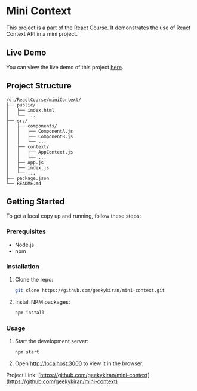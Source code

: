 # Mini Context

This project is a part of the React Course. It demonstrates the use of React Context API in a mini project.

## Live Demo

You can view the live demo of this project [here](https://geekykiran.github.io/mini-context/).

## Project Structure

```
/d:/ReactCourse/miniContext/
├── public/
│   ├── index.html
│   └── ...
├── src/
│   ├── components/
│   │   ├── ComponentA.js
│   │   ├── ComponentB.js
│   │   └── ...
│   ├── context/
│   │   ├── AppContext.js
│   │   └── ...
│   ├── App.js
│   ├── index.js
│   └── ...
├── package.json
└── README.md
```

## Getting Started

To get a local copy up and running, follow these steps:

### Prerequisites

- Node.js
- npm

### Installation

1. Clone the repo:
    ```sh
    git clone https://github.com/geekykiran/mini-context.git
    ```
2. Install NPM packages:
    ```sh
    npm install
    ```

### Usage

1. Start the development server:
    ```sh
    npm start
    ```
2. Open [http://localhost:3000](http://localhost:3000) to view it in the browser.

Project Link: [https://github.com/geekykiran/mini-context](https://github.com/geekykiran/mini-context)